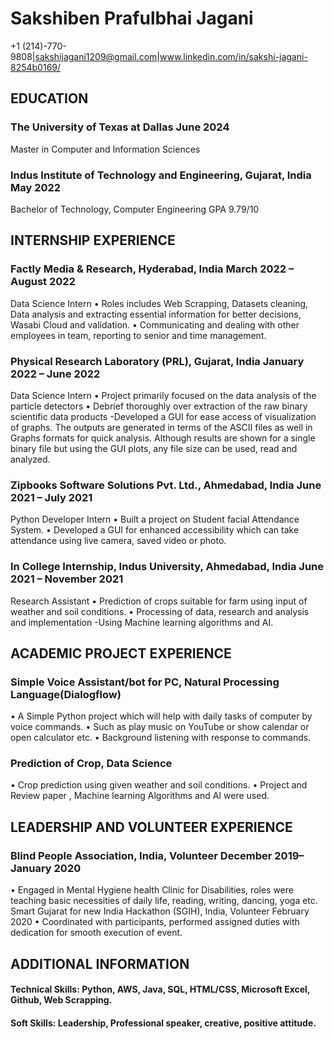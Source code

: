 # Sakshiben Prafulbhai Jagani
+1 (214)-770-9808|sakshijagani1209@gmail.com|www.linkedin.com/in/sakshi-jagani-8254b0169/

## EDUCATION 
### The University of Texas at Dallas	June 2024
Master in Computer and Information Sciences	

### Indus Institute of Technology and Engineering, Gujarat, India	May 2022
Bachelor of Technology, Computer Engineering	GPA 9.79/10

## INTERNSHIP EXPERIENCE
### Factly Media & Research, Hyderabad, India	March 2022 – August 2022
Data Science Intern
•	Roles includes Web Scrapping, Datasets cleaning, Data analysis and extracting essential information for better decisions, Wasabi Cloud and validation.
•	Communicating and dealing with other employees in team, reporting to senior and time management.

### Physical Research Laboratory (PRL), Gujarat, India	January 2022 – June 2022
Data Science Intern
•	Project primarily focused on the data analysis of the particle detectors
•	Debrief thoroughly over extraction of the raw binary scientific data products -Developed a GUI for ease access of visualization of graphs. The outputs are generated in terms of the ASCII files as well in Graphs formats for quick analysis. Although results are shown for a single binary file but using the GUI plots, any file size can be used, read and analyzed.
### Zipbooks Software Solutions Pvt. Ltd., Ahmedabad, India	June 2021 – July 2021
Python Developer Intern
•	Built a project on Student facial Attendance System.
•	Developed a GUI for enhanced accessibility which can take attendance using live camera, saved video or photo.

### In College Internship, Indus University, Ahmedabad, India	June 2021 – November 2021
Research Assistant
•	Prediction of crops suitable for farm using input of weather and soil conditions.
•	Processing of data, research and analysis and implementation -Using Machine learning algorithms and AI.

## ACADEMIC PROJECT EXPERIENCE
### Simple Voice Assistant/bot for PC, Natural Processing Language(Dialogflow)	
•	A Simple Python project which will help with daily tasks of computer by voice commands.
•	Such as play music on YouTube or show calendar or open calculator etc.
•	Background listening with response to commands.
### Prediction of Crop, Data Science	
•	Crop prediction using given weather and soil conditions.
•	Project and Review paper , Machine learning Algorithms and AI were used.

## LEADERSHIP AND VOLUNTEER EXPERIENCE 
### Blind People Association, India, Volunteer	December 2019– January 2020
•	 Engaged in Mental Hygiene health Clinic for Disabilities, roles were teaching basic necessities of daily life, reading, writing, dancing, yoga etc.
Smart Gujarat for new India Hackathon (SGIH), India, Volunteer	February 2020
•	 Coordinated with participants, performed assigned duties with dedication for smooth execution of event. 

## ADDITIONAL INFORMATION 
#### Technical Skills: Python, AWS, Java, SQL, HTML/CSS, Microsoft Excel, Github, Web Scrapping. 
#### Soft Skills: Leadership, Professional speaker, creative, positive attitude.
